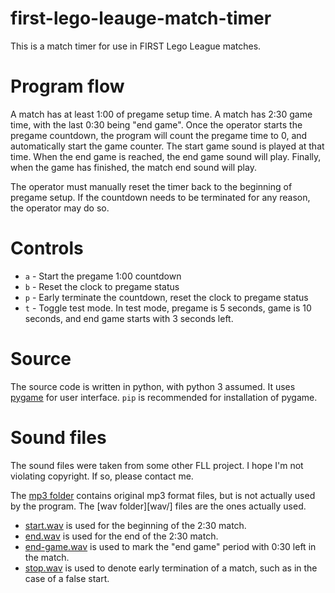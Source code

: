 # first-lego-leauge-match-timer
This is a match timer for use in FIRST Lego League matches.

# Program flow

A match has at least 1:00 of pregame setup time.  A match has 2:30 
game time, with the last 0:30 being "end game".  Once the operator
starts the pregame countdown, the program will count the pregame
time to 0, and automatically start the game counter.  The start
game sound is played at that time.  When the end game is reached,
the end game sound will play.  Finally, when the game has finished,
the match end sound will play.

The operator must manually reset the timer back to the beginning of
pregame setup.  If the countdown needs to be terminated for any reason,
the operator may do so.

# Controls

* `a` - Start the pregame 1:00 countdown
* `b` - Reset the clock to pregame status
* `p` - Early terminate the countdown, reset the clock to pregame status
* `t` - Toggle test mode.  In test mode, pregame is 5 seconds, game
  is 10 seconds, and end game starts with 3 seconds left.

# Source

The source code is written in python, with python 3 assumed.
It uses [pygame](pygame.org) for user interface.  `pip` is recommended
for installation of pygame.

# Sound files

The sound files were taken from some other FLL project.  I hope
I'm not violating copyright. If so, please contact me.

The [mp3 folder](mp3/) contains original mp3 format files, but
is not actually used by the program.  The [wav folder][wav/] files
are the ones actually used.

* [start.wav](wav/start.wav) is used for the beginning of the 2:30 match.
* [end.wav](wav/end.wav) is used for the end of the 2:30 match.
* [end-game.wav](wav/end-game.wav) is used to mark the "end game"
  period with 0:30 left in the match.
* [stop.wav](wav/stop.wav) is used to denote early termination of a
  match, such as in the case of a false start.


  

